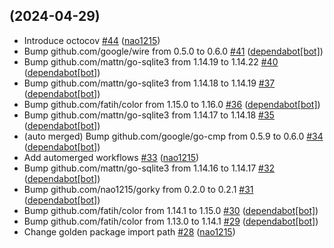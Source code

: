 ## [](https://github.com/nao1215/sqly/compare/v0.5.2...) (2024-04-29)

* Introduce octocov [#44](https://github.com/nao1215/sqly/pull/44) ([nao1215](https://github.com/nao1215))
* Bump github.com/google/wire from 0.5.0 to 0.6.0 [#41](https://github.com/nao1215/sqly/pull/41) ([dependabot[bot]](https://github.com/apps/dependabot))
* Bump github.com/mattn/go-sqlite3 from 1.14.19 to 1.14.22 [#40](https://github.com/nao1215/sqly/pull/40) ([dependabot[bot]](https://github.com/apps/dependabot))
* Bump github.com/mattn/go-sqlite3 from 1.14.18 to 1.14.19 [#37](https://github.com/nao1215/sqly/pull/37) ([dependabot[bot]](https://github.com/apps/dependabot))
* Bump github.com/fatih/color from 1.15.0 to 1.16.0 [#36](https://github.com/nao1215/sqly/pull/36) ([dependabot[bot]](https://github.com/apps/dependabot))
* Bump github.com/mattn/go-sqlite3 from 1.14.17 to 1.14.18 [#35](https://github.com/nao1215/sqly/pull/35) ([dependabot[bot]](https://github.com/apps/dependabot))
* (auto merged) Bump github.com/google/go-cmp from 0.5.9 to 0.6.0 [#34](https://github.com/nao1215/sqly/pull/34) ([dependabot[bot]](https://github.com/apps/dependabot))
* Add automerged workflows [#33](https://github.com/nao1215/sqly/pull/33) ([nao1215](https://github.com/nao1215))
* Bump github.com/mattn/go-sqlite3 from 1.14.16 to 1.14.17 [#32](https://github.com/nao1215/sqly/pull/32) ([dependabot[bot]](https://github.com/apps/dependabot))
* Bump github.com/nao1215/gorky from 0.2.0 to 0.2.1 [#31](https://github.com/nao1215/sqly/pull/31) ([dependabot[bot]](https://github.com/apps/dependabot))
* Bump github.com/fatih/color from 1.14.1 to 1.15.0 [#30](https://github.com/nao1215/sqly/pull/30) ([dependabot[bot]](https://github.com/apps/dependabot))
* Bump github.com/fatih/color from 1.13.0 to 1.14.1 [#29](https://github.com/nao1215/sqly/pull/29) ([dependabot[bot]](https://github.com/apps/dependabot))
* Change golden package import path [#28](https://github.com/nao1215/sqly/pull/28) ([nao1215](https://github.com/nao1215))
